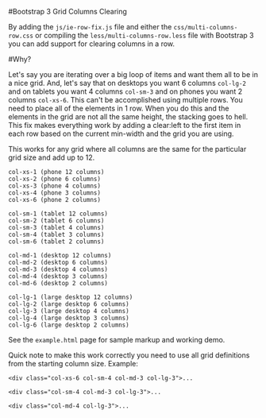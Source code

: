#Bootstrap 3 Grid Columns Clearing

By adding the `js/ie-row-fix.js` file and either the `css/multi-columns-row.css` or compiling the `less/multi-columns-row.less` file with Bootstrap 3 you can add
support for clearing columns in a row.

#Why?

Let's say you are iterating over a big loop of items and want them all to be in a nice grid. And, let's say that on desktops you want 6 columns `col-lg-2` and on tablets you want 4 columns `col-sm-3` and on phones you want 2 columns `col-xs-6`. This can't be accomplished using multiple rows. You need to place all of the elements in 1 row. When you do this and the elements in the grid are not all the same height, the stacking goes to hell. This fix makes everything work by adding a clear:left to the first item in each row based on the current min-width and the grid you are using.

This works for any grid where all columns are the same for the particular grid size and add up to 12. 

	col-xs-1 (phone 12 columns)
	col-xs-2 (phone 6 columns) 
	col-xs-3 (phone 4 columns)
	col-xs-4 (phone 3 columns)
	col-xs-6 (phone 2 columns)

	col-sm-1 (tablet 12 columns)
	col-sm-2 (tablet 6 columns)
	col-sm-3 (tablet 4 columns)
	col-sm-4 (tablet 3 columns)
	col-sm-6 (tablet 2 columns)

	col-md-1 (desktop 12 columns)
	col-md-2 (desktop 6 columns)
	col-md-3 (desktop 4 columns)
	col-md-4 (desktop 3 columns)
	col-md-6 (desktop 2 columns)

	col-lg-1 (large desktop 12 columns)
	col-lg-2 (large desktop 6 columns)
	col-lg-3 (large desktop 4 columns)
	col-lg-4 (large desktop 3 columns)
	col-lg-6 (large desktop 2 columns)

See the `example.html` page for sample markup and working demo.

Quick note to make this work correctly you need to use all grid definitions from the starting column size. Example:

	<div class="col-xs-6 col-sm-4 col-md-3 col-lg-3">...
	
	<div class="col-sm-4 col-md-3 col-lg-3">...
	
	<div class="col-md-4 col-lg-3">...
